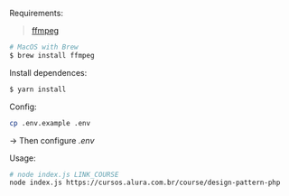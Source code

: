 Requirements:
> [ffmpeg](http://www.ffmpeg.org/)
```bash
# MacOS with Brew
$ brew install ffmpeg
```

Install dependences:
```bash
$ yarn install
```

Config:
```bash
cp .env.example .env
```
-> Then configure *.env*

Usage: 
```bash
# node index.js LINK_COURSE
node index.js https://cursos.alura.com.br/course/design-pattern-php
```